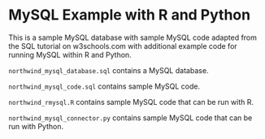# MySQL Example with R and Python

This is a sample MySQL database with sample MySQL code adapted from the SQL tutorial on w3schools.com with additional example code for running MySQL within R and Python.

`northwind_mysql_database.sql` contains a MySQL database.

`northwind_mysql_code.sql` contains sample MySQL code.

`northwind_rmysql.R` contains sample MySQL code that can be run with R.

`northwind_mysql_connector.py` contains sample MySQL code that can be run with Python.
